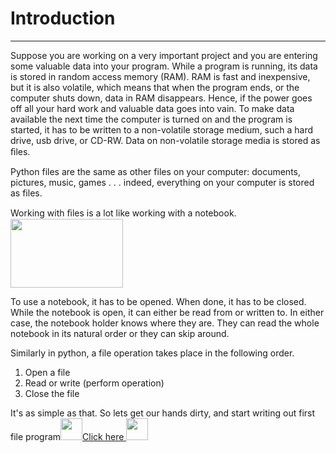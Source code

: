 # Introduction
__________________________________________________________

Suppose you are working on a very important project and you are entering some valuable data into your program. While a program is running, its data is stored in random access memory (RAM). RAM is fast and inexpensive, but it is also volatile, which means that when the program ends, or the computer shuts down, data in RAM disappears. Hence, if the power goes off all your hard work and valuable data goes into vain. To make data available the next time the computer is turned on and the program is started, it has to be written to a non-volatile storage medium, such a hard drive, usb drive, or CD-RW. Data on non-volatile storage media is stored as ﬁles.      


Python files are the same as other files on your computer: documents, pictures, music, games . . . indeed, everything on your computer is stored as files.






Working with ﬁles is a lot like working with a notebook.<img src="https://media.giphy.com/media/MTjM7okzpQu88/giphy.gif"  width="180" height="110" float="left"/>
 
To use a notebook, it has to be opened. When done, it has to be closed. While the notebook is open, it can either be read from or written to. In either case, the notebook holder knows where they are. They can read the whole notebook in its natural order or they can skip around.

Similarly in python, a file operation takes place in the following order.
1.	Open a file
2.	Read or write (perform operation)
3.	Close the file

It's as simple as that. So lets get our hands dirty, and start writing out first file program[<img src="https://media.giphy.com/media/11tzAbXuJ0O4h2/giphy.gif"  width="35" height="35" />Click here <img src="https://media.giphy.com/media/11tzAbXuJ0O4h2/giphy.gif"  width="35" height="35" />](https://github.com/annu12340/Py_Primer/blob/master/Learn%20to%20handle%20your%20file/writing%20to%20a%20file.md)

